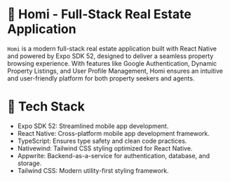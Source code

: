 # 🏡 Homi - Full-Stack Real Estate Application


```Homi``` is a modern full-stack real estate application built with React Native and powered by Expo SDK 52, designed to deliver a seamless property browsing experience. With features like Google Authentication, Dynamic Property Listings, and User Profile Management, Homi ensures an intuitive and user-friendly platform for both property seekers and agents.

# 🚀 Tech Stack
- Expo SDK 52: Streamlined mobile app development.
- React Native: Cross-platform mobile app development framework.
- TypeScript: Ensures type safety and clean code practices.
- Nativewind: Tailwind CSS styling optimized for React Native.
- Appwrite: Backend-as-a-service for authentication, database, and storage.
- Tailwind CSS: Modern utility-first styling framework.

